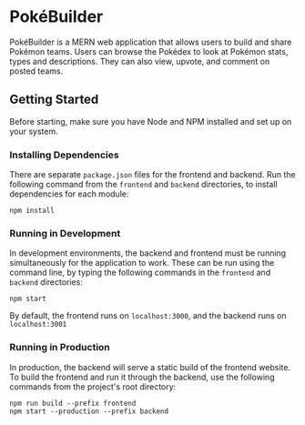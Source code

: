 # PokéBuilder

PokéBuilder is a MERN web application that allows users to build and share Pokémon teams. Users can browse the Pokédex to look at Pokémon stats, types and descriptions. They can also view, upvote, and comment on posted teams.

## Getting Started

Before starting, make sure you have Node and NPM installed and set up on your system.

### Installing Dependencies

There are separate `package.json` files for the frontend and backend. Run the following command from the `frontend` and `backend` directories, to install dependencies for each module:

```shell
npm install
```

### Running in Development

In development environments, the backend and frontend must be running simultaneously for the application to work. These can be run using the command line, by typing the following commands in the `frontend` and `backend` directories:

```shell
npm start
```

By default, the frontend runs on `localhost:3000`, and the backend runs on `localhost:3001`

### Running in Production

In production, the backend will serve a static build of the frontend website. To build the frontend and run it through the backend, use the following commands from the project's root directory:

```shell
npm run build --prefix frontend
npm start --production --prefix backend
```
